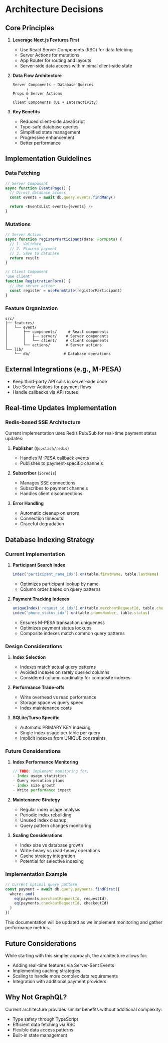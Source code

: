 # Architecture Decisions

## Core Principles

1. **Leverage Next.js Features First**

   - Use React Server Components (RSC) for data fetching
   - Server Actions for mutations
   - App Router for routing and layouts
   - Server-side data access with minimal client-side state

2. **Data Flow Architecture**

   ```
   Server Components → Database Queries
         ↓
   Props & Server Actions
         ↓
   Client Components (UI + Interactivity)
   ```

3. **Key Benefits**
   - Reduced client-side JavaScript
   - Type-safe database queries
   - Simplified state management
   - Progressive enhancement
   - Better performance

## Implementation Guidelines

### Data Fetching

```typescript
// Server Component
async function EventsPage() {
  // Direct database access
  const events = await db.query.events.findMany()

  return <EventsList events={events} />
}
```

### Mutations

```typescript
// Server Action
async function registerParticipant(data: FormData) {
  // 1. Validate
  // 2. Process payment
  // 3. Save to database
  return result
}

// Client Component
'use client'
function RegistrationForm() {
  // Use server action
  const register = useFormState(registerParticipant)
}
```

### Feature Organization

```
src/
├── features/
│   └── event/
│       ├── components/     # React components
│       │   ├── server/    # Server components
│       │   └── client/    # Client components
│       └── actions/       # Server actions
└── lib/
    └── db/               # Database operations
```

## External Integrations (e.g., M-PESA)

- Keep third-party API calls in server-side code
- Use Server Actions for payment flows
- Handle callbacks via API routes

## Real-time Updates Implementation

### Redis-based SSE Architecture

Current implementation uses Redis Pub/Sub for real-time payment status updates:

1. **Publisher** (`@upstash/redis`)

   - Handles M-PESA callback events
   - Publishes to payment-specific channels

2. **Subscriber** (`ioredis`)

   - Manages SSE connections
   - Subscribes to payment channels
   - Handles client disconnections

3. **Error Handling**
   - Automatic cleanup on errors
   - Connection timeouts
   - Graceful degradation

## Database Indexing Strategy

### Current Implementation

1. **Participant Search Index**

   ```typescript
   index('participant_name_idx').on(table.firstName, table.lastName)
   ```

   - Optimizes participant lookup by name
   - Column order based on query patterns

2. **Payment Tracking Indexes**
   ```typescript
   uniqueIndex('request_id_idx').on(table.merchantRequestId, table.checkoutRequestId)
   index('phone_status_idx').on(table.phoneNumber, table.status)
   ```
   - Ensures M-PESA transaction uniqueness
   - Optimizes payment status lookups
   - Composite indexes match common query patterns

### Design Considerations

1. **Index Selection**

   - Indexes match actual query patterns
   - Avoided indexes on rarely queried columns
   - Considered column cardinality for composite indexes

2. **Performance Trade-offs**

   - Write overhead vs read performance
   - Storage space vs query speed
   - Index maintenance costs

3. **SQLite/Turso Specific**
   - Automatic PRIMARY KEY indexing
   - Single index usage per table per query
   - Implicit indexes from UNIQUE constraints

### Future Considerations

1. **Index Performance Monitoring**

   ```typescript
   // TODO: Implement monitoring for:
   - Index usage statistics
   - Query execution plans
   - Index size growth
   - Write performance impact
   ```

2. **Maintenance Strategy**

   - Regular index usage analysis
   - Periodic index rebuilding
   - Unused index cleanup
   - Query pattern changes monitoring

3. **Scaling Considerations**
   - Index size vs database growth
   - Write-heavy vs read-heavy operations
   - Cache strategy integration
   - Potential for selective indexing

### Implementation Example

```typescript
// Current optimal query pattern
const payment = await db.query.payments.findFirst({
  where: and(
    eq(payments.merchantRequestId, requestId),
    eq(payments.checkoutRequestId, checkoutId)
  )
})
```

This documentation will be updated as we implement monitoring and gather performance metrics.

## Future Considerations

While starting with this simpler approach, the architecture allows for:

- Adding real-time features via Server-Sent Events
- Implementing caching strategies
- Scaling to handle more complex data requirements
- Integration with additional payment providers

## Why Not GraphQL?

Current architecture provides similar benefits without additional complexity:

- Type safety through TypeScript
- Efficient data fetching via RSC
- Flexible data access patterns
- Built-in state management
